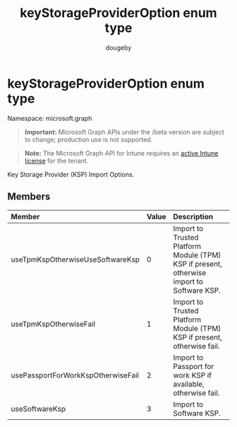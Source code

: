 ﻿---
title: "keyStorageProviderOption enum type"
description: "Key Storage Provider (KSP) Import Options."
author: "dougeby"
localization_priority: Normal
ms.prod: "intune"
doc_type: enumPageType
---

# keyStorageProviderOption enum type

Namespace: microsoft.graph

> **Important:** Microsoft Graph APIs under the /beta version are subject to change; production use is not supported.

> **Note:** The Microsoft Graph API for Intune requires an [active Intune license](https://go.microsoft.com/fwlink/?linkid=839381) for the tenant.

Key Storage Provider (KSP) Import Options.

## Members

| Member                             | Value | Description                                                                               |
| :--------------------------------- | :---- | :---------------------------------------------------------------------------------------- |
| useTpmKspOtherwiseUseSoftwareKsp   | 0     | Import to Trusted Platform Module (TPM) KSP if present, otherwise import to Software KSP. |
| useTpmKspOtherwiseFail             | 1     | Import to Trusted Platform Module (TPM) KSP if present, otherwise fail.                   |
| usePassportForWorkKspOtherwiseFail | 2     | Import to Passport for work KSP if available, otherwise fail.                             |
| useSoftwareKsp                     | 3     | Import to Software KSP.                                                                   |
